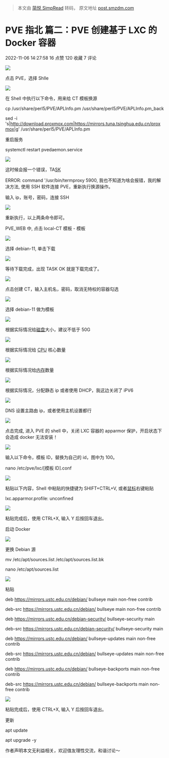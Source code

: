 > 本文由 [简悦 SimpRead](http://ksria.com/simpread/) 转码， 原文地址 [post.smzdm.com](https://post.smzdm.com/p/a4pw9qrk/?send_by=3547620770&invite_code=zdm4ptnapkinv&zdm_ss=iOS_3547620770_&from=singlemessage)

PVE 指北 篇二：PVE 创建基于 LXC 的 Docker 容器
==================================

2022-11-06 14:27:58 16 点赞 120 收藏 7 评论

[![](https://qnam.smzdm.com/202211/05/636646843a9308483.png_e1080.jpg)](https://post.smzdm.com/p/a4pw9qrk/pic_2/)

点击 PVE，选择 Shlle  

[![](https://am.zdmimg.com/202211/05/636646842d1ac2863.png_e1080.jpg)](https://post.smzdm.com/p/a4pw9qrk/pic_3/)

在 Shell 中执行以下命令，用来给 CT 模板换源

cp /usr/share/perl5/PVE/APLInfo.pm /usr/share/perl5/PVE/APLInfo.pm_back

sed -i 's|http://download.proxmox.com|https://mirrors.tuna.tsinghua.edu.cn/proxmox|g' /usr/share/perl5/PVE/APLInfo.pm

重启服务

systemctl restart pvedaemon.service

[![](https://qnam.smzdm.com/202211/05/6366468430cbd5142.png_e1080.jpg)](https://post.smzdm.com/p/a4pw9qrk/pic_4/)

这时候会报一个错误，TA[SK](https://pinpai.smzdm.com/20247/)

[](https://pinpai.smzdm.com/20247/)

ERROR: command '/usr/bin/termproxy 5900, 我也不知道为啥会报错，我的解决方法, 使用 SSH 软件连接 PVE，重新执行换源操作。

输入 ip，账号，密码，连接 SSH

[![](https://qnam.smzdm.com/202211/05/63664684aa3505362.png_e1080.jpg)](https://post.smzdm.com/p/a4pw9qrk/pic_5/)

重新执行，以上两条命令即可。

PVE_WEB 中, 点击 local-CT 模板 - 模板

[![](https://am.zdmimg.com/202211/05/63664684b62209901.png_e1080.jpg)](https://post.smzdm.com/p/a4pw9qrk/pic_7/)

选择 debian-11, 单击下载

[![](https://am.zdmimg.com/202211/05/636646854740b8180.png_e1080.jpg)](https://post.smzdm.com/p/a4pw9qrk/pic_8/)

等待下载完成，出现 TASK OK 就是下载完成了。

[![](https://qnam.smzdm.com/202211/05/636646853bcde7923.png_e1080.jpg)](https://post.smzdm.com/p/a4pw9qrk/pic_9/)

点击创建 CT，输入主机名，密码，取消无特权的容器勾选

[![](https://qnam.smzdm.com/202211/05/63664685716133116.png_e1080.jpg)](https://post.smzdm.com/p/a4pw9qrk/pic_10/)

选择 debian-11 做为模板

[![](https://qnam.smzdm.com/202211/05/63664685a9c074177.png_e1080.jpg)](https://post.smzdm.com/p/a4pw9qrk/pic_11/)

根据实际情况给[磁盘](https://www.smzdm.com/ju/s2441lm/)大小，建议不低于 50G

[![](https://qnam.smzdm.com/202211/05/636646861ac8a7360.png_e1080.jpg)](https://post.smzdm.com/p/a4pw9qrk/pic_12/)

根据实际情况给 [CPU](https://www.smzdm.com/fenlei/cpu/) 核心数量

[![](https://am.zdmimg.com/202211/05/636646861c7896683.png_e1080.jpg)](https://post.smzdm.com/p/a4pw9qrk/pic_13/)

根据实际情况给[内存](https://www.smzdm.com/fenlei/neicun/)数量

[![](https://qnam.smzdm.com/202211/05/636646863597b4837.png_e1080.jpg)](https://post.smzdm.com/p/a4pw9qrk/pic_14/)

根据实际情况，分配静态 ip 或者使用 DHCP，我这边关闭了 iPV6

[![](https://qnam.smzdm.com/202211/05/63664686855e84276.png_e1080.jpg)](https://post.smzdm.com/p/a4pw9qrk/pic_15/)

DNS 设置主路由 ip，或者使用主机设置都行

[![](https://am.zdmimg.com/202211/05/636646868707e7070.png_e1080.jpg)](https://post.smzdm.com/p/a4pw9qrk/pic_16/)

点击完成, 进入 PVE 的 shell 中，关闭 LXC 容器的 apparmor 保护，开启状态下会造成 docker 无法安装！

[![](https://am.zdmimg.com/202211/05/63664686bf9b52125.png_e1080.jpg)](https://post.smzdm.com/p/a4pw9qrk/pic_17/)

输入以下命令，模板 ID，替换为自己的 id，图中为 100。

nano /etc/pve/lxc/[模板 ID].conf

[![](https://am.zdmimg.com/202211/05/63664686eb22d131.png_e1080.jpg)](https://post.smzdm.com/p/a4pw9qrk/pic_18/)

粘贴以下内容，Shell 中粘贴的快捷键为 SHIFT+CTRL+V, 或者[鼠标](https://www.smzdm.com/fenlei/shubiao/)右键粘贴

lxc.apparmor.profile: unconfined

[![](https://qnam.smzdm.com/202211/05/636646874e94e561.png_e1080.jpg)](https://post.smzdm.com/p/a4pw9qrk/pic_19/)

粘贴完成后，使用 CTRL+X, 输入 Y 后按回车退出。  

启动 Docker

[![](https://qnam.smzdm.com/202211/05/636646876e6bc6618.png_e1080.jpg)](https://post.smzdm.com/p/a4pw9qrk/pic_20/)

更换 Debian 源

mv /etc/apt/sources.list /etc/apt/sources.list.bk

nano /etc/apt/sources.list

[![](https://qnam.smzdm.com/202211/05/63664687b8a6b3651.png_e1080.jpg)](https://post.smzdm.com/p/a4pw9qrk/pic_21/)

粘贴

deb https://mirrors.ustc.edu.cn/debian/ bullseye main non-free contrib

deb-src https://mirrors.ustc.edu.cn/debian/ bullseye main non-free contrib

deb https://mirrors.ustc.edu.cn/debian-security/ bullseye-security main

deb-src https://mirrors.ustc.edu.cn/debian-security/ bullseye-security main

deb https://mirrors.ustc.edu.cn/debian/ bullseye-updates main non-free contrib

deb-src https://mirrors.ustc.edu.cn/debian/ bullseye-updates main non-free contrib

deb https://mirrors.ustc.edu.cn/debian/ bullseye-backports main non-free contrib

deb-src https://mirrors.ustc.edu.cn/debian/ bullseye-backports main non-free contrib

[![](https://qnam.smzdm.com/202211/05/63664687ecfce9620.png_e1080.jpg)](https://post.smzdm.com/p/a4pw9qrk/pic_22/)

粘贴完成后，使用 CTRL+X, 输入 Y 后按回车退出。

更新

apt update

apt upgrade -y

作者声明本文无利益相关，欢迎值友理性交流，和谐讨论～